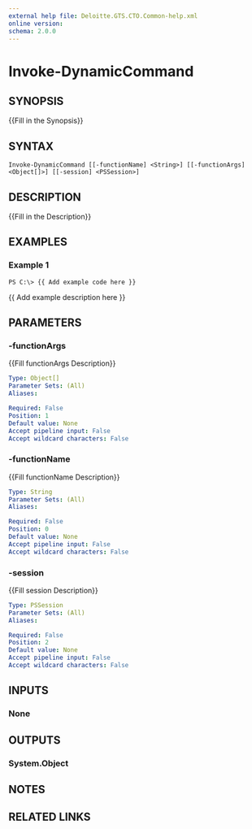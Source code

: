 ```yaml
---
external help file: Deloitte.GTS.CTO.Common-help.xml
online version: 
schema: 2.0.0
---
```


# Invoke-DynamicCommand

## SYNOPSIS
{{Fill in the Synopsis}}

## SYNTAX

```
Invoke-DynamicCommand [[-functionName] <String>] [[-functionArgs] <Object[]>] [[-session] <PSSession>]
```

## DESCRIPTION
{{Fill in the Description}}

## EXAMPLES

### Example 1
```
PS C:\> {{ Add example code here }}
```

{{ Add example description here }}

## PARAMETERS

### -functionArgs
{{Fill functionArgs Description}}

```yaml
Type: Object[]
Parameter Sets: (All)
Aliases: 

Required: False
Position: 1
Default value: None
Accept pipeline input: False
Accept wildcard characters: False
```

### -functionName
{{Fill functionName Description}}

```yaml
Type: String
Parameter Sets: (All)
Aliases: 

Required: False
Position: 0
Default value: None
Accept pipeline input: False
Accept wildcard characters: False
```

### -session
{{Fill session Description}}

```yaml
Type: PSSession
Parameter Sets: (All)
Aliases: 

Required: False
Position: 2
Default value: None
Accept pipeline input: False
Accept wildcard characters: False
```

## INPUTS

### None


## OUTPUTS

### System.Object

## NOTES

## RELATED LINKS

